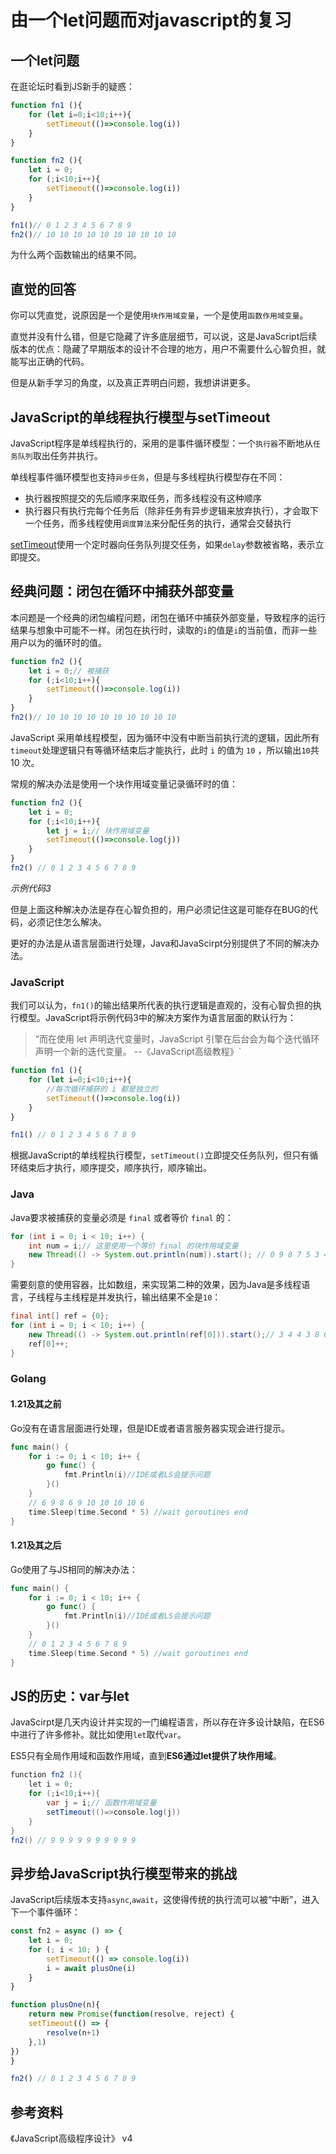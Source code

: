 # 由一个let问题而对javascript的复习
## 一个let问题

在逛论坛时看到JS新手的疑惑：

```js
function fn1 (){
    for (let i=0;i<10;i++){
        setTimeout(()=>console.log(i))
    }
}

function fn2 (){
    let i = 0;
    for (;i<10;i++){
        setTimeout(()=>console.log(i))
    }
}

fn1()// 0 1 2 3 4 5 6 7 8 9
fn2()// 10 10 10 10 10 10 10 10 10 10
```

为什么两个函数输出的结果不同。

## 直觉的回答

你可以凭直觉，说原因是一个是使用`块作用域变量`，一个是使用`函数作用域变量`。

直觉并没有什么错，但是它隐藏了许多底层细节，可以说，这是JavaScript后续版本的优点：隐藏了早期版本的设计不合理的地方，用户不需要什么心智负担，就能写出正确的代码。

但是从新手学习的角度，以及真正弄明白问题，我想讲讲更多。

## JavaScript的单线程执行模型与setTimeout

JavaScript程序是单线程执行的，采用的是事件循环模型：一个`执行器`不断地从`任务队列`取出任务并执行。

单线程事件循环模型也支持`异步任务`，但是与多线程执行模型存在不同：

- 执行器按照提交的先后顺序来取任务，而多线程没有这种顺序
- 执行器只有执行完每个任务后（除非任务有异步逻辑来放弃执行），才会取下一个任务，而多线程使用`调度算法`来分配任务的执行，通常会交替执行

[setTimeout](https://developer.mozilla.org/en-US/docs/Web/API/setTimeout)使用一个定时器向任务队列提交任务，如果`delay`参数被省略，表示立即提交。

## 经典问题：闭包在循环中捕获外部变量

本问题是一个经典的闭包编程问题，闭包在循环中捕获外部变量，导致程序的运行结果与想象中可能不一样。闭包在执行时，读取的`i`的值是`i`的当前值，而非一些用户以为的循环时的值。

```js
function fn2 (){
    let i = 0;// 被捕获
    for (;i<10;i++){
        setTimeout(()=>console.log(i))
    }
}
fn2()// 10 10 10 10 10 10 10 10 10 10
```

JavaScript 采用单线程模型，因为循环中没有中断当前执行流的逻辑，因此所有`timeout`处理逻辑只有等循环结束后才能执行，此时 `i` 的值为 `10` ，所以输出`10`共 10 次。

常规的解决办法是使用一个块作用域变量记录循环时的值：

```js
function fn2 (){
    let i = 0;
    for (;i<10;i++){
        let j = i;// 块作用域变量
        setTimeout(()=>console.log(j))
    }
}
fn2() // 0 1 2 3 4 5 6 7 8 9
```

*示例代码3*

但是上面这种解决办法是存在心智负担的，用户必须记住这是可能存在BUG的代码，必须记住怎么解决。

更好的办法是从语言层面进行处理，Java和JavaScirpt分别提供了不同的解决办法。

### JavaScript

我们可以认为，`fn1()`的输出结果所代表的执行逻辑是直观的，没有心智负担的执行模型。JavaScript将示例代码3中的解决方案作为语言层面的默认行为：

>“而在使用 let 声明迭代变量时，JavaScript 引擎在后台会为每个迭代循环声明一个新的迭代变量。 --《JavaScript高级教程》`

```js
function fn1 (){
    for (let i=0;i<10;i++){
        //每次循环捕获的 i 都是独立的
        setTimeout(()=>console.log(i))
    }
}

fn1() // 0 1 2 3 4 5 6 7 8 9
```

根据JavaScript的单线程执行模型，`setTimeout()`立即提交任务队列，但只有循环结束后才执行，顺序提交，顺序执行，顺序输出。

### Java

Java要求被捕获的变量必须是 `final` 或者等价 `final` 的：

```java
for (int i = 0; i < 10; i++) {
    int num = i;// 这里使用一个等价 final 的块作用域变量
    new Thread(() -> System.out.println(num)).start(); // 0 9 8 7 5 3 4 2 6 1
}
```

需要刻意的使用容器，比如数组，来实现第二种的效果，因为Java是多线程语言，子线程与主线程是并发执行，输出结果不全是`10`：

```java
final int[] ref = {0};
for (int i = 0; i < 10; i++) {
    new Thread(() -> System.out.println(ref[0])).start();// 3 4 4 3 8 6 10 10 10 10
    ref[0]++;
}
```

### Golang

#### 1.21及其之前

Go没有在语言层面进行处理，但是IDE或者语言服务器实现会进行提示。

```go
func main() {
	for i := 0; i < 10; i++ {
		go func() {
			fmt.Println(i)//IDE或者LS会提示问题
		}()
	}
    // 6 9 8 6 9 10 10 10 10 6
	time.Sleep(time.Second * 5) //wait goroutines end
}
```

#### 1.21及其之后

Go使用了与JS相同的解决办法：

```go
func main() {
	for i := 0; i < 10; i++ {
		go func() {
			fmt.Println(i)//IDE或者LS会提示问题
		}()
	}
    // 0 1 2 3 4 5 6 7 8 9
	time.Sleep(time.Second * 5) //wait goroutines end
}
```
## JS的历史：var与let

JavaScirpt是几天内设计并实现的一门编程语言，所以存在许多设计缺陷，在ES6中进行了许多修补。就比如使用`let`取代`var`。

ES5只有全局作用域和函数作用域，直到**ES6通过let提供了块作用域**。

```java
function fn2 (){
    let i = 0;
    for (;i<10;i++){
        var j = i;// 函数作用域变量
        setTimeout(()=>console.log(j))
    }
}
fn2() // 9 9 9 9 9 9 9 9 9 9
```

## 异步给JavaScript执行模型带来的挑战

JavaScript后续版本支持`async`,`await`，这使得传统的执行流可以被“中断”，进入下一个事件循环：

```js
const fn2 = async () => {
    let i = 0;
    for (; i < 10; ) {
        setTimeout(() => console.log(i))
        i = await plusOne(i)
    }
}

function plusOne(n){
    return new Promise(function(resolve, reject) {
    setTimeout(() => {
        resolve(n+1)
    },1)
})
}

fn2() // 0 1 2 3 4 5 6 7 8 9
```

## 参考资料

《JavaScript高级程序设计》 v4